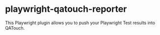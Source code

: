 # playwright-qatouch-reporter
This Playwright plugin allows you to push your Playwright Test results into QATouch.
